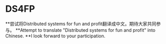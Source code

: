 # DS4FP
**尝试将Distributed systems for fun and profit翻译成中文。期待大家共同参与。
**Attempt to translate "Distributed systems for fun and profit" into Chinese.
**I look forward to your participation.
